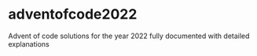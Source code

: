 # adventofcode2022
Advent of code solutions for the year 2022 fully documented with detailed explanations

